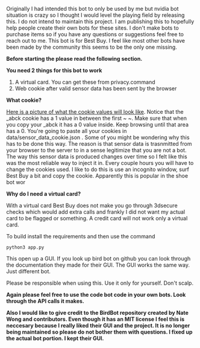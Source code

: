 Originally I had intended this bot to only be used by me but nvidia bot situation is crazy so I thought I would level the playing field by releasing this. I do not intend to maintain this project. I am publishing this to hopefully help people create their own bots for these sites. I don't make bots to purchase items so if you have any questions or suggestions feel free to reach out to me. This bot is for Best Buy. I feel like most other bots have been made by the community this seems to be the only one missing.

**Before starting the please read the following section.**

**You need 2 things for this bot to work**
1. A virtual card. You can get these from privacy.command
2. Web cookie after valid sensor data has been sent by the browser

**What cookie?**

[Here is a picture of what the cookie values will look like](https://imgs.developpaper.com/imgs/2561717502-cccff2c795e46080_articlex.png).
Notice that the _abck cookie has a 1 value in between the first ~ ~. Make sure that when you copy your _abck it has a 0 value inside. Keep browsing until that area has a 0. You're going to paste all your cookies in data/sensor_data_cookie.json . Some of you might be wondering why this has to be done this way. The reason is that sensor data is trasnmitted from your browser to the server to in a sense legitimize that you are not a bot. The way this sensor data is produced changes over time so I felt like this was the most reliable way to inject it in. Every couple hours you will have to change the cookies used. I like to do this is use an incognito window, surf Best Buy a bit and copy the cookie. Apparently this is popular in the shoe bot wor

**Why do I need a virtual card?**

With a virtual card Best Buy does not make you go through 3dsecure checks which would add extra calls and frankly I did not want my actual card to be flagged or something. A credit card will not work only a virtual card.


To build install the requirements and then use the command

`python3 app.py`

This open up a GUI. If you look up bird bot on github you can look through the documentation they made for their GUI. The GUI works the same way. Just different bot. 

Please be responsible when using this. Use it only for yourself. Don't scalp.

**Again please feel free to use the code bot code in your own bots. Look through the API calls it makes.** 

**Also I would like to give credit to the BirdBot repository created by Nate Wong and contributors. Even though it has an MIT license I feel this is neccesary because I really liked their GUI and the project. It is no longer being maintained so please do not bother them with questions. I fixed up the actual bot portion. I kept their GUI.**